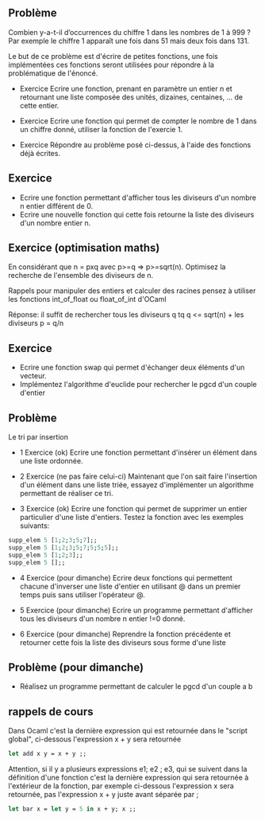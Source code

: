 ## Problème

Combien y-a-t-il d’occurrences du chiffre 1 dans les nombres de 1 à 999 ? Par exemple le chiffre 1 apparaît une fois dans 51 mais deux fois dans 131.

Le but de ce problème est d'écrire de petites fonctions, une fois implémentées ces fonctions seront utilisées pour répondre à la problématique de l'énoncé.

 - Exercice
Ecrire une fonction, prenant en paramètre un entier n et retournant une liste composée des unités, dizaines, centaines, ... de cette entier.

 - Exercice 
Ecrire une fonction qui permet de compter le nombre de 1 dans un chiffre donné, utiliser la fonction de l'exercie 1.

 - Exercice
Répondre au problème posé ci-dessus, à l'aide des fonctions déjà écrites.

## Exercice
 - Ecrire une fonction permettant d'afficher tous les diviseurs d'un nombre n entier différent de 0.
 - Ecrire une nouvelle fonction qui cette fois retourne la liste des diviseurs d'un nombre entier n.
 
## Exercice (optimisation maths)
En considérant que n = pxq avec p>=q => p>=sqrt(n). Optimisez la recherche de l'ensemble des diviseurs de n.

Rappels pour manipuler des entiers et calculer des racines pensez à utiliser les fonctions int_of_float ou float_of_int d'OCaml

Réponse: il suffit de rechercher tous les diviseurs q tq q <= sqrt(n) + les diviseurs p = q/n

## Exercice
 - Ecrire une fonction swap qui permet d'échanger deux éléments d'un vecteur.
 - Implémentez l'algorithme d'euclide pour rechercher le pgcd d'un couple d'entier

## Problème 
Le tri par insertion 

 - 1 Exercice (ok)
Ecrire une fonction permettant d'insérer un élément dans une liste ordonnée.

 - 2 Exercice (ne pas faire celui-ci)
Maintenant que l'on sait faire l'insertion d'un élément dans une liste triée, essayez d'implémenter un algorithme permettant de réaliser ce tri.

- 3 Exercice (ok)
Ecrire une fonction qui permet de supprimer un entier particulier d'une liste d'entiers. Testez la fonction avec les exemples suivants:
``` ocaml
supp_elem 5 [1;2;3;5;7];;
supp_elem 5 [1;2;3;5;7;5;5;5];;
supp_elem 5 [1;2;3];;
supp_elem 5 [];;
```
- 4 Exercice (pour dimanche)
Ecrire deux fonctions qui permettent chacune d'inverser une liste d'entier en utilisant @ dans un premier temps puis sans utiliser l'opérateur @.

- 5 Exercice (pour dimanche)
Ecrire un programme permettant d'afficher tous les diviseurs d'un nombre n entier !=0 donné. 

- 6 Exercice (pour dimanche)
Reprendre la fonction précédente et retourner cette fois la liste des diviseurs sous forme d'une liste


## Problème (pour dimanche)
- Réalisez un programme permettant de calculer le pgcd d'un couple a b

## rappels de cours

Dans Ocaml c'est la dernière expression qui est retournée dans le "script global", ci-dessous l'expression x + y sera retournée
```ocaml
let add x y = x + y ;; 
```
Attention, si il y a plusieurs expressions e1; e2 ; e3, qui se suivent dans la définition d'une fonction c'est la dernière expression qui sera retournée à l'extérieur de la fonction, par exemple ci-dessous l'expression x sera retournée, pas l'expression x + y juste avant séparée par ; 
```ocaml
let bar x = let y = 5 in x + y; x ;; 
```

